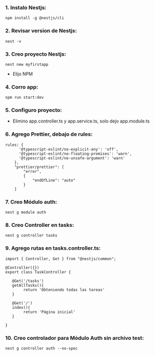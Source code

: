 ### 1. Instalo Nestjs:

```
npm install -g @nestjs/cli
```

### 2. Revisar version de Nestjs:

```
nest -v
```

### 3. Creo proyecto Nestjs:

```
nest new myfirstapp
```

* Elijo NPM

### 4. Corro app:

```
npm run start:dev
```

### 5. Configuro proyecto:

* Elimino app.controller.ts y app.service.ts, solo dejo app.module.ts

### 6. Agrego Prettier, debajo de rules:

```
rules: {
      '@typescript-eslint/no-explicit-any': 'off',
      '@typescript-eslint/no-floating-promises': 'warn',
      '@typescript-eslint/no-unsafe-argument': 'warn'
    },
    "prettier/prettier": [
        "error",
        {
            "endOfLine": "auto"
        }
    ]

```

### 7. Creo Módulo auth:

```
nest g module auth
```

### 8. Creo Controller en tasks:

```
nest g controller tasks
```

### 9. Agrego rutas en tasks.controller.ts:

```
import { Controller, Get } from "@nestjs/common";

@Controller({})
export class TaskController {

   @Get('/tasks')
   getAllTasks(){
        return 'Obteniendo todas las tareas'
   }

   @Get('/')
   index(){
        return 'Página inicial'
   }

}
```

### 10. Creo controlador para Módulo Auth sin archivo test:

```
nest g controller auth --no-spec
```










